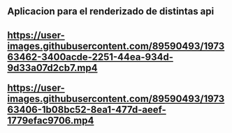 <h2> Aplicacion para el renderizado de distintas api <h2/>



https://user-images.githubusercontent.com/89590493/197363462-3400acde-2251-44ea-934d-9d33a07d2cb7.mp4



https://user-images.githubusercontent.com/89590493/197363406-1b08bc52-8ea1-477d-aeef-1779efac9706.mp4

